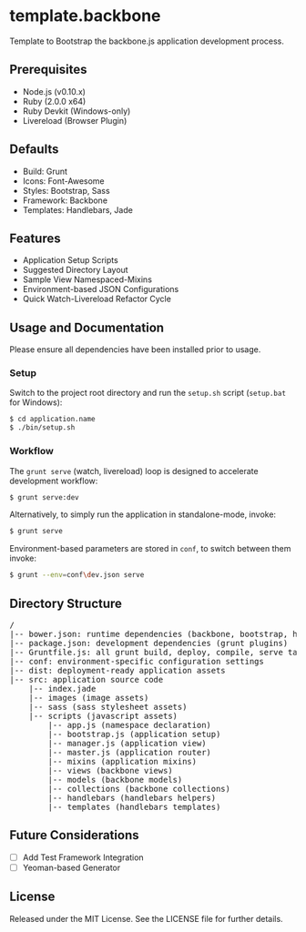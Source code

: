template.backbone
=================

Template to Bootstrap the backbone.js application development process.

Prerequisites
-------------
* Node.js (v0.10.x)
* Ruby (2.0.0 x64)
* Ruby Devkit (Windows-only)
* Livereload (Browser Plugin)

Defaults
--------
* Build: Grunt
* Icons: Font-Awesome
* Styles: Bootstrap, Sass
* Framework: Backbone
* Templates: Handlebars, Jade

Features
--------
* Application Setup Scripts
* Suggested Directory Layout
* Sample View Namespaced-Mixins
* Environment-based JSON Configurations
* Quick Watch-Livereload Refactor Cycle

Usage and Documentation
-----------------------
Please ensure all dependencies have been installed prior to usage.

### Setup

Switch to the project root directory and run the `setup.sh` script (`setup.bat` for Windows):
```bash
$ cd application.name
$ ./bin/setup.sh
```

### Workflow
The `grunt serve` (watch, livereload) loop is designed to accelerate development workflow:
```bash
$ grunt serve:dev
```

Alternatively, to simply run the application in standalone-mode, invoke:
```bash
$ grunt serve
```

Environment-based parameters are stored in `conf`, to switch between them invoke:
```bash
$ grunt --env=conf\dev.json serve
```

Directory Structure
-------------------
<pre>
/
|-- bower.json: runtime dependencies (backbone, bootstrap, handlebars)
|-- package.json: development dependencies (grunt plugins)
|-- Gruntfile.js: all grunt build, deploy, compile, serve tasks
|-- conf: environment-specific configuration settings
|-- dist: deployment-ready application assets
|-- src: application source code
    |-- index.jade
    |-- images (image assets)
    |-- sass (sass stylesheet assets)
    |-- scripts (javascript assets)
        |-- app.js (namespace declaration)
        |-- bootstrap.js (application setup)
        |-- manager.js (application view)
        |-- master.js (application router)
        |-- mixins (application mixins)
        |-- views (backbone views)
        |-- models (backbone models)
        |-- collections (backbone collections)
        |-- handlebars (handlebars helpers)
        |-- templates (handlebars templates)
</pre>

Future Considerations
---------------------
* [ ] Add Test Framework Integration
* [ ] Yeoman-based Generator

License
-------
Released under the MIT License.  See the LICENSE file for further details.
